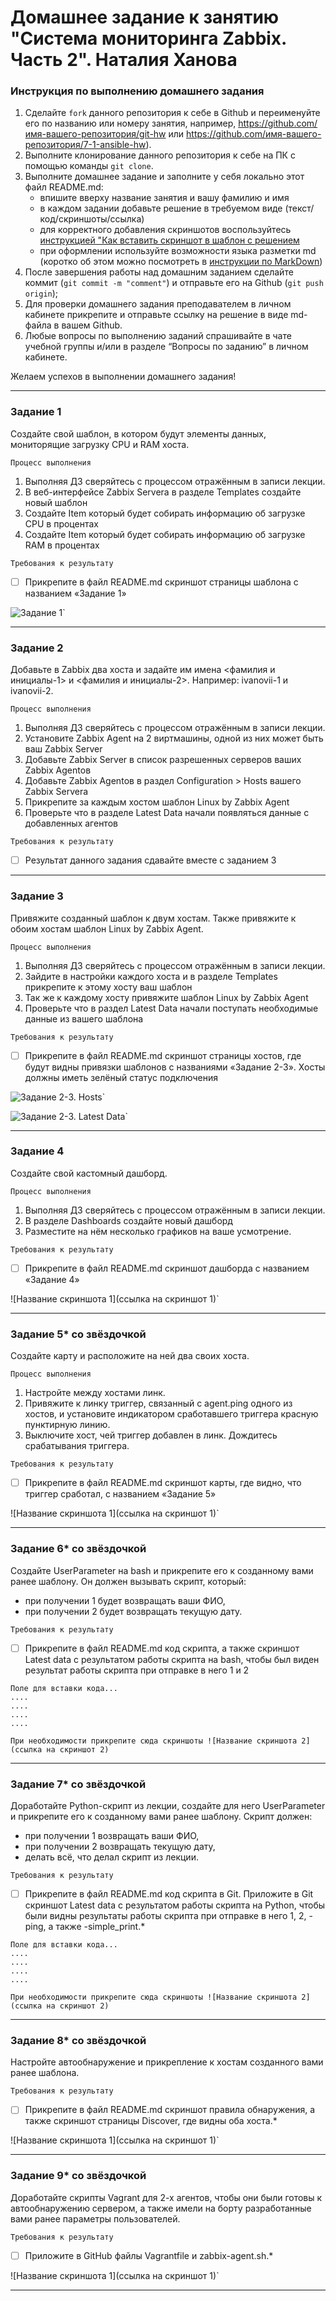 # Домашнее задание к занятию "Система мониторинга Zabbix. Часть 2". Наталия Ханова


### Инструкция по выполнению домашнего задания

   1. Сделайте `fork` данного репозитория к себе в Github и переименуйте его по названию или номеру занятия, например, https://github.com/имя-вашего-репозитория/git-hw или  https://github.com/имя-вашего-репозитория/7-1-ansible-hw).
   2. Выполните клонирование данного репозитория к себе на ПК с помощью команды `git clone`.
   3. Выполните домашнее задание и заполните у себя локально этот файл README.md:
      - впишите вверху название занятия и вашу фамилию и имя
      - в каждом задании добавьте решение в требуемом виде (текст/код/скриншоты/ссылка)
      - для корректного добавления скриншотов воспользуйтесь [инструкцией "Как вставить скриншот в шаблон с решением](https://github.com/netology-code/sys-pattern-homework/blob/main/screen-instruction.md)
      - при оформлении используйте возможности языка разметки md (коротко об этом можно посмотреть в [инструкции  по MarkDown](https://github.com/netology-code/sys-pattern-homework/blob/main/md-instruction.md))
   4. После завершения работы над домашним заданием сделайте коммит (`git commit -m "comment"`) и отправьте его на Github (`git push origin`);
   5. Для проверки домашнего задания преподавателем в личном кабинете прикрепите и отправьте ссылку на решение в виде md-файла в вашем Github.
   6. Любые вопросы по выполнению заданий спрашивайте в чате учебной группы и/или в разделе “Вопросы по заданию” в личном кабинете.
   
Желаем успехов в выполнении домашнего задания!
   
---

### Задание 1

Создайте свой шаблон, в котором будут элементы данных, мониторящие загрузку CPU и RAM хоста.

`Процесс выполнения`

1.    Выполняя ДЗ сверяйтесь с процессом отражённым в записи лекции.
2.    В веб-интерфейсе Zabbix Servera в разделе Templates создайте новый шаблон
3.    Создайте Item который будет собирать информацию об загрузке CPU в процентах
4.    Создайте Item который будет собирать информацию об загрузке RAM в процентах

`Требования к результату`

- [ ] Прикрепите в файл README.md скриншот страницы шаблона с названием «Задание 1»

![Задание 1](https://data0.gallery.ru/albums/gallery/435409-68389-132659585--u919d7.jpg)`



---

### Задание 2

Добавьте в Zabbix два хоста и задайте им имена <фамилия и инициалы-1> и <фамилия и инициалы-2>. Например: ivanovii-1 и ivanovii-2.

`Процесс выполнения`

1.    Выполняя ДЗ сверяйтесь с процессом отражённым в записи лекции.
2.    Установите Zabbix Agent на 2 виртмашины, одной из них может быть ваш Zabbix Server
3.    Добавьте Zabbix Server в список разрешенных серверов ваших Zabbix Agentов
4.    Добавьте Zabbix Agentов в раздел Configuration > Hosts вашего Zabbix Servera
5.    Прикрепите за каждым хостом шаблон Linux by Zabbix Agent
6.    Проверьте что в разделе Latest Data начали появляться данные с добавленных агентов

`Требования к результату`

- [ ] Результат данного задания сдавайте вместе с заданием 3


---

### Задание 3

Привяжите созданный шаблон к двум хостам. Также привяжите к обоим хостам шаблон Linux by Zabbix Agent.

`Процесс выполнения`

1.    Выполняя ДЗ сверяйтесь с процессом отражённым в записи лекции.
2.    Зайдите в настройки каждого хоста и в разделе Templates прикрепите к этому хосту ваш шаблон
3.    Так же к каждому хосту привяжите шаблон Linux by Zabbix Agent
4.    Проверьте что в раздел Latest Data начали поступать необходимые данные из вашего шаблона

`Требования к результату`

- [ ] Прикрепите в файл README.md скриншот страницы хостов, где будут видны привязки шаблонов с названиями «Задание 2-3». Хосты должны иметь зелёный статус подключения

![Задание 2-3. Hosts](https://data0.gallery.ru/albums/gallery/435409-68389-132659585--u919d7.jpg)`


![Задание 2-3. Latest Data](https://data0.gallery.ru/albums/gallery/435409-2f2c0-132660641--ufe957.jpg)`



---

### Задание 4

Создайте свой кастомный дашборд.

`Процесс выполнения`

1.    Выполняя ДЗ сверяйтесь с процессом отражённым в записи лекции.
2.    В разделе Dashboards создайте новый дашборд
3.    Разместите на нём несколько графиков на ваше усмотрение.

`Требования к результату`

- [ ] Прикрепите в файл README.md скриншот дашборда с названием «Задание 4»

![Название скриншота 1](ссылка на скриншот 1)`


---

### Задание 5* со звёздочкой

Создайте карту и расположите на ней два своих хоста.

`Процесс выполнения`

1.    Настройте между хостами линк.
2.    Привяжите к линку триггер, связанный с agent.ping одного из хостов, и установите индикатором сработавшего триггера красную пунктирную линию.
3.    Выключите хост, чей триггер добавлен в линк. Дождитесь срабатывания триггера.

`Требования к результату`

- [ ] Прикрепите в файл README.md скриншот карты, где видно, что триггер сработал, с названием «Задание 5»

![Название скриншота 1](ссылка на скриншот 1)`


---

### Задание 6* со звёздочкой

Создайте UserParameter на bash и прикрепите его к созданному вами ранее шаблону. Он должен вызывать скрипт, который:

*    при получении 1 будет возвращать ваши ФИО,
*    при получении 2 будет возвращать текущую дату.

`Требования к результату`

- [ ] Прикрепите в файл README.md код скрипта, а также скриншот Latest data с результатом работы скрипта на bash, чтобы был виден результат работы скрипта при отправке в него 1 и 2

```
Поле для вставки кода...
....
....
....
....
```

`При необходимости прикрепитe сюда скриншоты
![Название скриншота 2](ссылка на скриншот 2)`

---

### Задание 7* со звёздочкой

Доработайте Python-скрипт из лекции, создайте для него UserParameter и прикрепите его к созданному вами ранее шаблону. Скрипт должен:

*    при получении 1 возвращать ваши ФИО,
*    при получении 2 возвращать текущую дату,
*    делать всё, что делал скрипт из лекции.

`Требования к результату`

- [ ] Прикрепите в файл README.md код скрипта в Git. Приложите в Git скриншот Latest data с результатом работы скрипта на Python, чтобы были видны результаты работы скрипта при отправке в него 1, 2, -ping, а также -simple_print.*

```
Поле для вставки кода...
....
....
....
....
```

`При необходимости прикрепитe сюда скриншоты
![Название скриншота 2](ссылка на скриншот 2)`

---

### Задание 8* со звёздочкой

Настройте автообнаружение и прикрепление к хостам созданного вами ранее шаблона.

`Требования к результату`

- [ ] Прикрепите в файл README.md скриншот правила обнаружения, а также скриншот страницы Discover, где видны оба хоста.*

![Название скриншота 1](ссылка на скриншот 1)`


---

### Задание 9* со звёздочкой

Доработайте скрипты Vagrant для 2-х агентов, чтобы они были готовы к автообнаружению сервером, а также имели на борту разработанные вами ранее параметры пользователей.

`Требования к результату`

- [ ] Приложите в GitHub файлы Vagrantfile и zabbix-agent.sh.*

![Название скриншота 1](ссылка на скриншот 1)`


---
